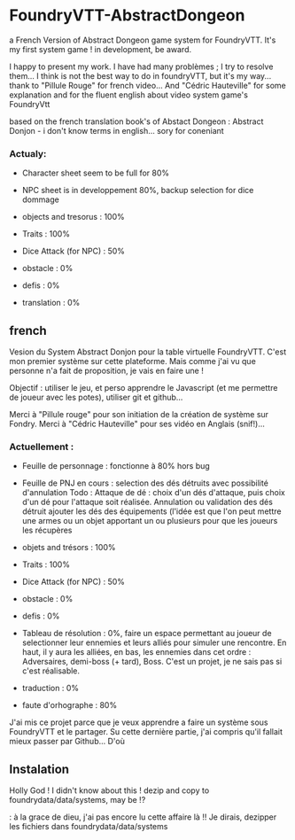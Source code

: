 # FoundryVTT-AbstractDongeon
a French Version of Abstract Dongeon game system for FoundryVTT. It's my first system game !
in development, be award.

I happy to present my work. I have had many problèmes ; I try to resolve them... I think is not the best way to do in foundryVTT, but it's my way...
thank to "Pillule Rouge" for french video... And "Cédric Hauteville" for some explanation and for the fluent english about video system game's FoundryVtt

based on the french translation book's of Abstact Dongeon : Abstract Donjon - i don't know terms in english... sory for coneniant

### Actualy:
  - Character sheet seem to be full for 80% 
  - NPC sheet is in developpement 80%, backup selection for dice dommage
  - objects and tresorus : 100%
  - Traits : 100%
  - Dice Attack (for NPC) : 50%
  - obstacle : 0%
  - defis : 0%
  
  - translation : 0%
  
## french
Vesion du System Abstract Donjon pour la table virtuelle FoundryVTT. C'est mon premier système sur cette plateforme. Mais comme j'ai vu que personne n'a fait de proposition, je vais en faire une !

Objectif : utiliser le jeu, et perso apprendre le Javascript (et me permettre de joueur avec les potes), utiliser git et github...
  
 Merci à "Pillule rouge" pour son initiation de la création de système sur Fondry. Merci à "Cédric Hauteville" pour ses vidéo en Anglais (snif!)...


### Actuellement :
  - Feuille de personnage : fonctionne à 80% hors bug
  - Feuille de PNJ en cours : selection des dés détruits avec possibilité d'annulation
          Todo :  Attaque de dé : choix d'un dés d'attaque, puis choix d'un dé pour l'attaque soit réalisée.
                  Annulation ou validation des dés détruit
                  ajouter les dés des équipements (l'idée est que l'on peut mettre une armes ou un objet apportant un ou plusieurs pour que les joueurs les récupères
  - objets and trésors : 100%
  - Traits : 100%
  - Dice Attack (for NPC) : 50%
  - obstacle : 0%
  - defis : 0%
  - Tableau de résolution : 0%, faire un espace permettant au joueur de selectionner leur ennemies et leurs alliés pour simuler une rencontre. En haut, il y aura les alliées, en bas, les ennemies dans cet ordre : Adversaires, demi-boss (+ tard), Boss. C'est un projet, je ne sais pas si c'est réalisable.

  - traduction : 0%
  - faute d'orhographe : 80%
 
J'ai mis ce projet parce que je veux apprendre a faire un système sous FoundryVTT et le partager. Su cette dernière partie, j'ai compris qu'il fallait mieux passer par Github... D'où


## Instalation

Holly God ! I didn't know about this ! dezip and copy to foundrydata/data/systems, may be !?

<fr> : à la grace de dieu, j'ai pas encore lu cette affaire là !! Je dirais, dezipper les fichiers dans foundrydata/data/systems
  
